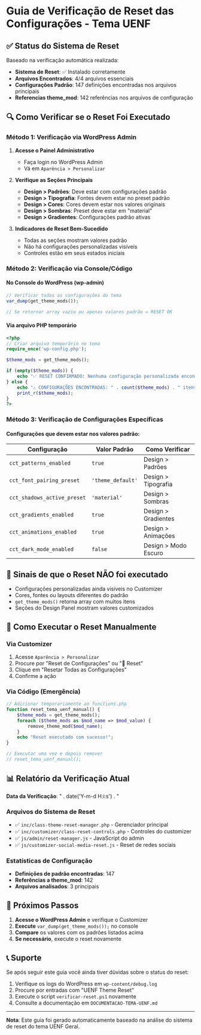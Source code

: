 # Guia de Verificação de Reset das Configurações - Tema UENF

## ✅ Status do Sistema de Reset

Baseado na verificação automática realizada:

- **Sistema de Reset**: ✅ Instalado corretamente
- **Arquivos Encontrados**: 4/4 arquivos essenciais
- **Configurações Padrão**: 147 definições encontradas nos arquivos principais
- **Referencias theme_mod**: 142 referências nos arquivos de configuração

## 🔍 Como Verificar se o Reset Foi Executado

### Método 1: Verificação via WordPress Admin

1. **Acesse o Painel Administrativo**
   - Faça login no WordPress Admin
   - Vá em `Aparência > Personalizar`

2. **Verifique as Seções Principais**
   - **Design > Padrões**: Deve estar com configurações padrão
   - **Design > Tipografia**: Fontes devem estar no preset padrão
   - **Design > Cores**: Cores devem estar nos valores originais
   - **Design > Sombras**: Preset deve estar em "material"
   - **Design > Gradientes**: Configurações padrão ativas

3. **Indicadores de Reset Bem-Sucedido**
   - Todas as seções mostram valores padrão
   - Não há configurações personalizadas visíveis
   - Controles estão em seus estados iniciais

### Método 2: Verificação via Console/Código

#### No Console do WordPress (wp-admin)
```php
// Verificar todas as configurações do tema
var_dump(get_theme_mods());

// Se retornar array vazio ou apenas valores padrão = RESET OK
```

#### Via arquivo PHP temporário
```php
<?php
// Criar arquivo temporário no tema
require_once('wp-config.php');

$theme_mods = get_theme_mods();

if (empty($theme_mods)) {
    echo "✅ RESET CONFIRMADO: Nenhuma configuração personalizada encontrada";
} else {
    echo "⚠️ CONFIGURAÇÕES ENCONTRADAS: " . count($theme_mods) . " itens";
    print_r($theme_mods);
}
?>
```

### Método 3: Verificação de Configurações Específicas

#### Configurações que devem estar nos valores padrão:

| Configuração | Valor Padrão | Como Verificar |
|--------------|--------------|----------------|
| `cct_patterns_enabled` | `true` | Design > Padrões |
| `cct_font_pairing_preset` | `'theme_default'` | Design > Tipografia |
| `cct_shadows_active_preset` | `'material'` | Design > Sombras |
| `cct_gradients_enabled` | `true` | Design > Gradientes |
| `cct_animations_enabled` | `true` | Design > Animações |
| `cct_dark_mode_enabled` | `false` | Design > Modo Escuro |

## 🚨 Sinais de que o Reset NÃO foi executado

- Configurações personalizadas ainda visíveis no Customizer
- Cores, fontes ou layouts diferentes do padrão
- `get_theme_mods()` retorna array com muitos itens
- Seções do Design Panel mostram valores customizados

## 🔧 Como Executar o Reset Manualmente

### Via Customizer
1. Acesse `Aparência > Personalizar`
2. Procure por "Reset de Configurações" ou "🔄 Reset"
3. Clique em "Resetar Todas as Configurações"
4. Confirme a ação

### Via Código (Emergência)
```php
// Adicionar temporariamente ao functions.php
function reset_tema_uenf_manual() {
    $theme_mods = get_theme_mods();
    foreach ($theme_mods as $mod_name => $mod_value) {
        remove_theme_mod($mod_name);
    }
    echo "Reset executado com sucesso!";
}

// Executar uma vez e depois remover
// reset_tema_uenf_manual();
```

## 📊 Relatório da Verificação Atual

**Data da Verificação**: " . date('Y-m-d H:i:s') . "

### Arquivos do Sistema de Reset
- ✅ `inc/class-theme-reset-manager.php` - Gerenciador principal
- ✅ `inc/customizer/class-reset-controls.php` - Controles do customizer
- ✅ `js/admin/reset-manager.js` - JavaScript do admin
- ✅ `js/customizer-social-media-reset.js` - Reset de redes sociais

### Estatísticas de Configuração
- **Definições de padrão encontradas**: 147
- **Referências a theme_mod**: 142
- **Arquivos analisados**: 3 principais

## 🎯 Próximos Passos

1. **Acesse o WordPress Admin** e verifique o Customizer
2. **Execute** `var_dump(get_theme_mods());` no console
3. **Compare** os valores com os padrões listados acima
4. **Se necessário**, execute o reset novamente

## 📞 Suporte

Se após seguir este guia você ainda tiver dúvidas sobre o status do reset:

1. Verifique os logs do WordPress em `wp-content/debug.log`
2. Procure por entradas com "UENF Theme Reset"
3. Execute o script `verificar-reset.ps1` novamente
4. Consulte a documentação em `DOCUMENTACAO-TEMA-UENF.md`

---

**Nota**: Este guia foi gerado automaticamente baseado na análise do sistema de reset do tema UENF Geral.
